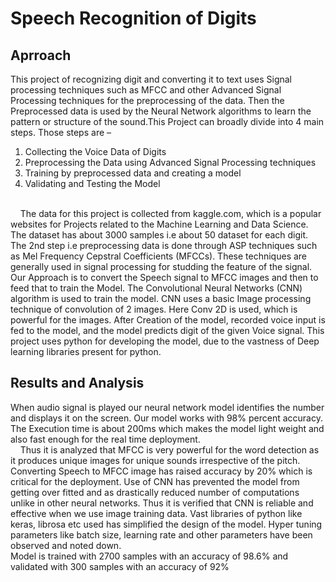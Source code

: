# Speech Recognition of Digits
## Aprroach
This project of recognizing digit and converting it to text uses Signal processing techniques such as MFCC and other Advanced Signal Processing techniques for the preprocessing of the data. Then the Preprocessed data is used by the Neural Network algorithms to learn the pattern or structure of the sound.This Project can broadly divide into 4 main steps. Those
steps are –
1. Collecting the Voice Data of Digits
2. Preprocessing the Data using Advanced Signal Processing techniques
3. Training by preprocessed data and creating a model
4. Validating and Testing the Model
<br>
&nbsp;&nbsp;&nbsp;&nbsp;The data for this project is collected from kaggle.com, which is a popular websites for
Projects related to the Machine Learning and Data Science. The dataset has about 3000
samples i.e about 50 dataset for each digit. The 2nd step i.e preprocessing data is done
through ASP techniques such as Mel Frequency Cepstral Coefficients (MFCCs). These
techniques are generally used in signal processing for studding the feature of the signal. Our
Approach is to convert the Speech signal to MFCC images and then to feed that to train the
Model. The Convolutional Neural Networks (CNN) algorithm is used to train the model.
CNN uses a basic Image processing technique of convolution of 2 images. Here Conv 2D is
used, which is powerful for the images. After Creation of the model, recorded voice input is
fed to the model, and the model predicts digit of the given Voice signal. This project uses
python for developing the model, due to the vastness of Deep learning libraries present for
python.

## Results and Analysis
When audio signal is played our neural network model identifies the number and displays it
on the screen. Our model works with 98% percent accuracy. The Execution time is about
200ms which makes the model light weight and also fast enough for the real time
deployment.
<br>
&nbsp;&nbsp;&nbsp;&nbsp;Thus it is analyzed that MFCC is very powerful for the word detection as it produces unique
images for unique sounds irrespective of the pitch. Converting Speech to MFCC image has
raised accuracy by 20% which is critical for the deployment. Use of CNN has prevented the
model from getting over fitted and as drastically reduced number of computations unlike in
other neural networks. Thus it is verified that CNN is reliable and effective when we use
image training data. Vast libraries of python like keras, librosa etc used has simplified the
design of the model. Hyper tuning parameters like batch size, learning rate and other
parameters have been observed and noted down.
<br>
Model is trained with 2700 samples with an accuracy of 98.6%
and validated with 300 samples with an accuracy of 92%

